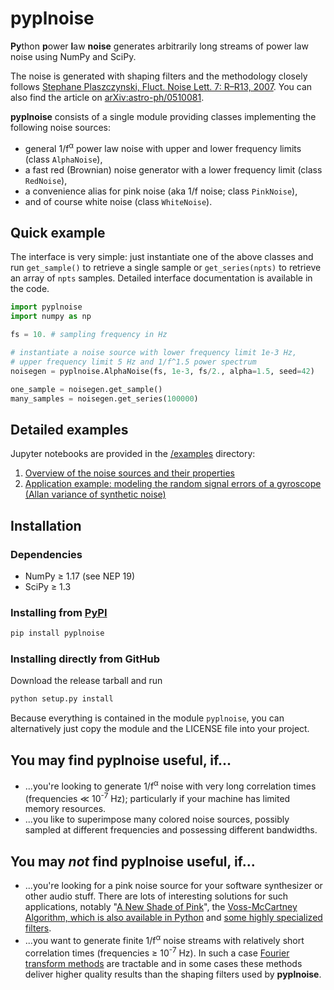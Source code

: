 # pyplnoise
**Py**thon **p**ower **l**aw **noise** generates arbitrarily long streams of power law noise
using NumPy and SciPy.

The noise is generated with shaping filters and the methodology closely follows
[Stephane Plaszczynski, Fluct. Noise Lett. 7: R&ndash;R13, 2007](https://doi.org/10.1142/S0219477507003635).
You can also find the article on [arXiv:astro-ph/0510081](https://arxiv.org/abs/astro-ph/0510081).

**pyplnoise** consists of a single module providing classes implementing the following
noise sources:
* general 1/f<sup>&alpha;</sup> power law noise with upper and lower frequency
  limits (class `AlphaNoise`),
* a fast red (Brownian) noise generator with a lower frequency limit (class `RedNoise`),
* a convenience alias for pink noise (aka 1/f noise; class `PinkNoise`),
* and of course white noise (class `WhiteNoise`).

## Quick example
The interface is very simple: just instantiate one of the above classes and run
`get_sample()` to retrieve a single sample or `get_series(npts)` to
retrieve an array of `npts` samples. Detailed interface documentation is available in the code.

```python
import pyplnoise
import numpy as np

fs = 10. # sampling frequency in Hz

# instantiate a noise source with lower frequency limit 1e-3 Hz,
# upper frequency limit 5 Hz and 1/f^1.5 power spectrum
noisegen = pyplnoise.AlphaNoise(fs, 1e-3, fs/2., alpha=1.5, seed=42)

one_sample = noisegen.get_sample()
many_samples = noisegen.get_series(100000)
```

## Detailed examples
Jupyter notebooks are provided in the [/examples](https://github.com/janwaldmann/pyplnoise/tree/master/examples) directory:
1. [Overview of the noise sources and their properties](https://github.com/janwaldmann/pyplnoise/tree/master/examples/overview_of_noise_sources.ipynb)
2. [Application example: modeling the random signal errors of a gyroscope (Allan variance
   of synthetic noise)](https://github.com/janwaldmann/pyplnoise/tree/master/examples/application_example_allan_variance.ipynb)

## Installation
### Dependencies
* NumPy &ge; 1.17 (see NEP 19)
* SciPy &ge; 1.3

### Installing from [PyPI](https://pypi.org/project/pyplnoise/)
```python
pip install pyplnoise
```

### Installing directly from GitHub
Download the release tarball and run
```python
python setup.py install
```

Because everything is contained in the module `pyplnoise`, you can alternatively just copy
the module and the LICENSE file into your project.

## You may find pyplnoise useful, if...
* ...you're looking to generate 1/f<sup>&alpha;</sup> noise with very long correlation
  times (frequencies &ll; 10<sup>-7</sup> Hz); particularly if your machine has limited
  memory resources.
* ...you like to superimpose many colored noise sources, possibly sampled at different
  frequencies and possessing different bandwidths.

## You may *not* find pyplnoise useful, if...
* ...you're looking for a pink noise source for your software synthesizer or other audio stuff.
  There are lots of interesting solutions for such applications, notably
  "[A New Shade of Pink](https://github.com/Stenzel/newshadeofpink)",
  the [Voss-McCartney Algorithm, which is also available in Python](https://www.dsprelated.com/showarticle/908.php)
  and [some highly specialized filters](http://www.firstpr.com.au/dsp/pink-noise/).
* ...you want to generate finite 1/f<sup>&alpha;</sup> noise streams with relatively short
  correlation times (frequencies &ge; 10<sup>-7</sup> Hz). In such a case [Fourier transform
  methods](https://github.com/felixpatzelt/colorednoise) are tractable and in some cases these
  methods deliver higher quality results than the shaping filters used by **pyplnoise**.

